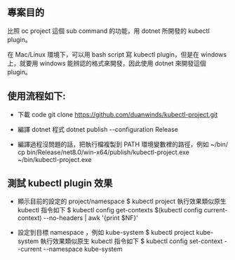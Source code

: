 ## 專案目的

比照 oc project 這個 sub command 的功能，用 dotnet 所開發的 kubectl plugin。

在 Mac/Linux 環境下，可以用 bash script 寫 kubectl plugin，但是在 windows 上，就要用 windows 能辨認的格式來開發，因此使用 dotnet 來開發這個 plugin。


## 使用流程如下:

* 下載 code
git clone https://github.com/duanwinds/kubectl-project.git

* 編譯 dotnet 程式
dotnet publish --configuration Release

* 編譯過程沒問題的話，把執行檔複製到 PATH 環境變數裡的路徑，例如 ~/bin/
cp bin/Release/net8.0/win-x64/publish/kubectl-project.exe ~/bin/kubectl-project.exe


## 測試 kubectl plugin 效果

* 顯示目前的設定的 project/namespace
$ kubectl project
  執行效果類似原生 kubectl 指令如下
$ kubectl config get-contexts $(kubectl config current-context) --no-headers | awk '{print $NF}'

* 設定到目標 namespace ，例如 kube-system
$ kubectl project kube-system
  執行效果類似原生 kubectl 指令如下
$ kubectl config set-context --current --namespace kube-system
